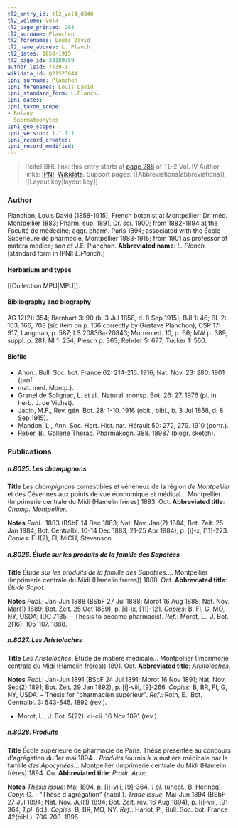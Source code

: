 ```yaml
---
tl2_entry_id: tl2_vol4_0340
tl2_volume: vol4
tl2_page_printed: 288
tl2_surname: Planchon
tl2_forenames: Louis David
tl2_name_abbrev: L. Planch.
tl2_dates: 1858-1915
tl2_page_id: 33189759
author_lsid: 7739-1
wikidata_id: Q21523044
ipni_surname: Planchon
ipni_forenames: Louis David
ipni_standard_form: L.Planch.
ipni_dates: 
ipni_taxon_scope: 
- Botany
- Spermatophytes
ipni_geo_scope: 
ipni_version: 1.1.1.1
ipni_record_created: 
ipni_record_modified:
---
```


> [!cite] BHL link: this entry starts at [page 288](https://www.biodiversitylibrary.org/page/33189759) of TL-2 Vol. IV
> Author links: [IPNI](https://www.ipni.org/a/7739-1), [Wikidata](https://www.wikidata.org/wiki/Q21523044). Support pages: [[Abbreviations|abbreviations]], [[Layout key|layout key]]

### Author

Planchon, Louis David (1858-1915), French botanist at Montpellier; Dr. méd. Montpellier 1883; Pharm. sup. 1891, Dr. sci. 1900; from 1882-1894 at the Faculté de médecine; aggr. pharm. Paris 1894; associated with the École Supérieure de pharmacie, Montpellier 1883-1915; from 1901 as professor of matera medica; son of J.E. Planchon. 
**Abbreviated name**: *L. Planch.* \[standard form in IPNI: *L.Planch.*\]

#### Herbarium and types

[[Collection MPU|MPU]].

#### Bibliography and biography

AG 12(2): 354; Barnhart 3: 90 (b. 3 Jul 1858, d. 8 Sep 1915); BJI 1: 46; BL 2: 163, 166, 703 (sic item on p. 166 correctly by Gustave Planchon); CSP 17: 917; Langman, p. 587; LS 20836a-20843; Morren ed. 10, p. 66; MW p. 389, suppl. p. 281; NI 1: 254; Plesch p. 363; Rehder 5: 677; Tucker 1: 560.

#### Biofile

- Anon., Bull. Soc. bot. France 62: 214-215. 1916; Nat. Nov. 23: 280. 1901 (prof.
- mat. med. Montp.).
- Granel de Solignac, L. et al., Natural. monsp. Bot. 26: 27. 1976 (pl. in herb. J. de Vichet).
- Jadin, M.F., Rev. gén. Bot. 28: 1-10. 1916 (obit., bibl., b. 3 Jul 1858, d. 8 Sep 1915).
- Mandon, L., Ann. Soc. Hort. Hist. nat. Hérault 50: 272, 279. 1910 (portr.).
- Reber, B., Gallerie Therap. Pharmakogn. 388. 18987 (biogr. sketch).

### Publications

##### n.8025. Les champignons

**Title**
*Les champignons* comestibles et vénéneux de la région *de Montpellier* et des Cévennes aux points de vue économique et médical... Montpellier (Imprimerie centrale du Midi (Hamelin frères) 1883. Oct.
**Abbreviated title**: *Champ. Montpellier*.

**Notes**
*Publ*.: 1883 (BSbF 14 Dec 1883; Nat. Nov. Jan(2) 1884; Bot. Zeit. 25 Jan 1884; Bot. Centralbl. 10-14 Dec 1883, 21-25 Apr 1884), p. \[i\]-x, \[11\]-223. *Copies*: FH(2), FI, MICH, Stevenson.

##### n.8026. Étude sur les produits de la famille des Sapotées

**Title**
*Étude sur les produits de la famille des Sapotées*.... Montpellier (Imprimerie centrale du Midi (Hamelin frères)) 1888. Oct.
**Abbreviated title**: *Étude Sapot.*

**Notes**
*Publ*.: Jan-Jun 1888 (BSbF 27 Jul 1888; Morot 16 Aug 1888; Nat. Nov. Mar(1) 1889; Bot. Zeit. 25 Oct 1889), p. \[i\]-ix, \[11\]-121. *Copies*: B, FI, G, MO, NY, USDA; IDC 7135. – Thesis to become pharmacist.
*Ref*.: Morot, L., J. Bot. 2(16): 105-107. 1888.

##### n.8027. Les Aristoloches

**Title**
*Les Aristoloches*. Étude de matière médicale... Montpellier (Imprimerie centrale du Midi (Hamelin frères)) 1891. Oct.
**Abbreviated title**: *Aristoloches*.

**Notes**
*Publ*.: Jan-Jun 1891 (BSbF 24 Jul 1891; Morot 16 Nov 1891; Nat. Nov. Sep(2) 1891; Bot. Zeit. 29 Jan 1892), p. \[i\]-viii, \[9\]-266. *Copies*: B, BR, FI, G, NY, USDA. – Thesis for "pharmacien supérieur".
*Ref*.: Roth, E., Bot. Centralbl. 3: 543-545. 1892 (rev.).
- Morot, L., J. Bot. 5(22): ci-cii. 16 Nov 1891 (rev.).

##### n.8028. Produits

**Title**
École supérieure de pharmacie de Paris. Thèse presentée au concours d'agrégation du 1er mai 1894... *Produits* fournis à la matière médicale par la famille *des Apocynées*... Montpellier (Imprimerie centrale du Midi (Hamelin frères) 1894. Qu.
**Abbreviated title**: *Prodr. Apoc.*

**Notes**
*Thesis issue*: Mai 1894, p. \[i\]-viii, \[9\]-364, *1 pl*. (uncol., B. Herincq). *Copy*: G. – "Thèse d'agrégation" (habil.).
*Trade issue*: Mai-Jun 1894 (BSbF 27 Jul 1894; Nat. Nov. Jul(1) 1894; Bot. Zeit. rev. 16 Aug 1894), p. \[i\]-viii, \[91-364, *1 pl*. (id.). *Copies*: B, BR, MO, NY.
*Ref*.: Hariot, P., Bull. Soc. bot. France 42(bibl.): 706-708. 1895.

